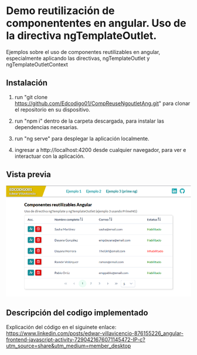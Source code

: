 # Demo reutilización de componententes en angular. Uso de la directiva ngTemplateOutlet.

Ejemplos sobre el uso de componentes reutilizables en angular, especialmente aplicando las directivas, ngTemplateOutlet y ngTemplateOutletContext

## Instalación

1. run "git clone https://github.com/Edcodigo01/CompReuseNgoutletAng.git" para clonar el repositorio en su dispositivo.

2. run "npm i" dentro de la carpeta descargada, para instalar las dependencias necesarias.

3. run "ng serve" para desplegar la aplicación localmente.

4. ingresar a http://localhost:4200 desde cualquier navegador, para ver e interactuar con la aplicación.

## Vista previa

![alt text](https://github.com/Edcodigo01/CompReuseNgoutletAng/blob/main/src/assets/images/vista-previa.png?raw=true)

## Descripción del codigo implementado

Explicación del código en el siguinete enlace: https://www.linkedin.com/posts/edwar-villavicencio-876155226_angular-frontend-javascript-activity-7290421676071145472-IP-c?utm_source=share&utm_medium=member_desktop
